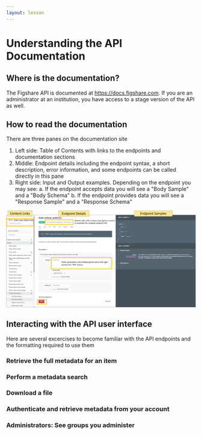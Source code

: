 ```yaml
---
layout: lesson
---
```


# Understanding the API Documentation

## Where is the documentation?

The Figshare API is documented at https://docs.figshare.com. If you are an administrator at an institution, you have access to a stage version of the API as well.

## How to read the documentation

There are three panes on the documentation site
1. Left side: Table of Contents with links to the endpoints and documentation sections
2. Middle: Endpoint details including the endpoint syntax, a short description, error information, and some endpoints can be called directly in this pane
3. Right side: Input and Output examples. Depending on the endpoint you may see:
 a. If the endpoint accepts data you will see a "Body Sample" and a "Body Schema"
 b. If the endpoint provides data you will see a "Response Sample" and a "Response Schema"

![image of figshare api documentation with annotations for the three sections](assets/api-docs.jpg)

## Interacting with the API user interface 

Here are several excercises to become familiar with the API endpoints and the formatting required to use them

### Retrieve the full metadata for an item

### Perform a metadata search

### Download a file

### Authenticate and retrieve metadata from your account

### Administrators: See groups you administer


